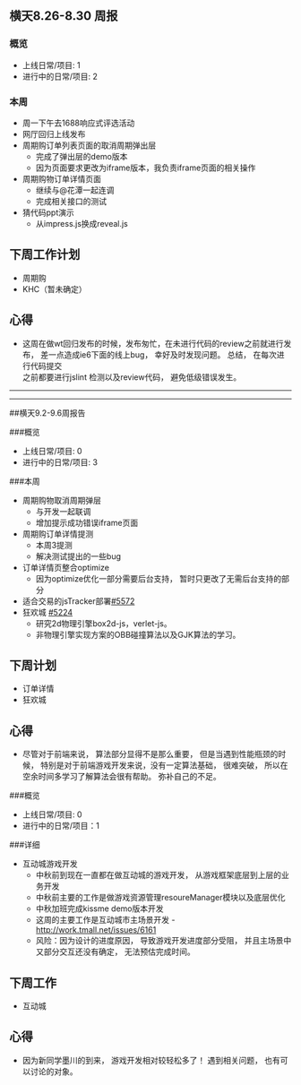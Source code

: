 ## 横天8.26-8.30 周报

### 概览  
* 上线日常/项目: 1 
* 进行中的日常/项目: 2

### 本周  
* 周一下午去1688响应式评选活动  
* 网厅回归上线发布  
* 周期购订单列表页面的取消周期弹出层  
   * 完成了弹出层的demo版本  
   * 因为页面要求更改为iframe版本，我负责iframe页面的相关操作  
* 周期购物订单详情页面  
   * 继续与@花潭一起连调  
   * 完成相关接口的测试  
*  猜代码ppt演示  
   * 从impress.js换成reveal.js  

## 下周工作计划  
* 周期购  
* KHC（暂未确定）  

## 心得  
*  这周在做wt回归发布的时候，发布匆忙，在未进行代码的review之前就进行发布， 
   差一点造成ie6下面的线上bug， 幸好及时发现问题。 总结， 在每次进行代码提交  
   之前都要进行jslint 检测以及review代码， 避免低级错误发生。


--------
--------


##横天9.2-9.6周报告


###概览  
* 上线日常/项目: 0  
* 进行中的日常/项目: 3  

###本周  
* 周期购物取消周期弹层  
   * 与开发一起联调  
   * 增加提示成功错误iframe页面  
* 周期购订单详情提测  
   * 本周3提测  
   * 解决测试提出的一些bug  
* 订单详情页整合optimize  
   * 因为optimize优化一部分需要后台支持， 暂时只更改了无需后台支持的部分  
* 适合交易的jsTracker部署[#5572](http://work.tmall.net/issues/5572)  
* 狂欢城 [#5224](work.tmall.net/arklogin?path=http://work.tmall.net/issues/5224)  
   * 研究2d物理引擎box2d-js，verlet-js。  
   * 非物理引擎实现方案的OBB碰撞算法以及GJK算法的学习。  

## 下周计划  
* 订单详情  
* 狂欢城  

## 心得  
*  尽管对于前端来说， 算法部分显得不是那么重要， 但是当遇到性能瓶颈的时候， 特别是对于前端游戏开发来说，没有一定算法基础， 很难突破， 所以在空余时间多学习了解算法会很有帮助。 弥补自己的不足。    

###概览 
* 上线日常/项目: 0  
* 进行中的日常/项目：1  

###详细  
* 互动城游戏开发  
  *  中秋前到现在一直都在做互动城的游戏开发， 从游戏框架底层到上层的业务开发 
  *  中秋前主要的工作是做游戏资源管理resoureManager模块以及底层优化
  *  中秋加班完成kissme demo版本开发  
  *  这周的主要工作是互动城市主场景开发 - http://work.tmall.net/issues/6161  
  *  风险：因为设计的进度原因， 导致游戏开发进度部分受阻， 并且主场景中又部分交互还没有确定， 无法预估完成时间。  

## 下周工作  
* 互动城  

## 心得  
*  因为新同学墨川的到来， 游戏开发相对较轻松多了！ 遇到相关问题， 也有可以讨论的对象。   
  

